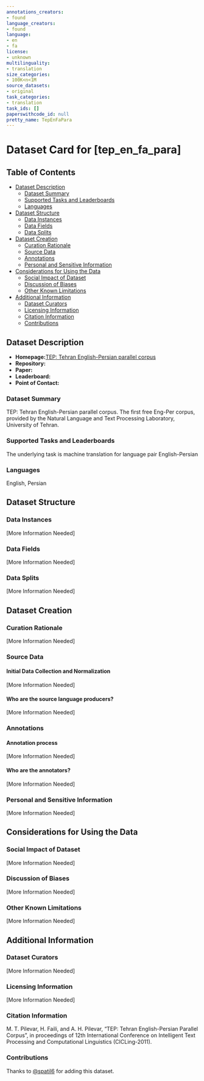```yaml
---
annotations_creators:
- found
language_creators:
- found
language:
- en
- fa
license:
- unknown
multilinguality:
- translation
size_categories:
- 100K<n<1M
source_datasets:
- original
task_categories:
- translation
task_ids: []
paperswithcode_id: null
pretty_name: TepEnFaPara
---
```


# Dataset Card for [tep_en_fa_para]

## Table of Contents
- [Dataset Description](#dataset-description)
  - [Dataset Summary](#dataset-summary)
  - [Supported Tasks and Leaderboards](#supported-tasks-and-leaderboards)
  - [Languages](#languages)
- [Dataset Structure](#dataset-structure)
  - [Data Instances](#data-instances)
  - [Data Fields](#data-fields)
  - [Data Splits](#data-splits)
- [Dataset Creation](#dataset-creation)
  - [Curation Rationale](#curation-rationale)
  - [Source Data](#source-data)
  - [Annotations](#annotations)
  - [Personal and Sensitive Information](#personal-and-sensitive-information)
- [Considerations for Using the Data](#considerations-for-using-the-data)
  - [Social Impact of Dataset](#social-impact-of-dataset)
  - [Discussion of Biases](#discussion-of-biases)
  - [Other Known Limitations](#other-known-limitations)
- [Additional Information](#additional-information)
  - [Dataset Curators](#dataset-curators)
  - [Licensing Information](#licensing-information)
  - [Citation Information](#citation-information)
  - [Contributions](#contributions)

## Dataset Description

- **Homepage:**[TEP: Tehran English-Persian parallel corpus](http://opus.nlpl.eu/TEP.php)
- **Repository:**
- **Paper:**
- **Leaderboard:**
- **Point of Contact:**

### Dataset Summary

TEP: Tehran English-Persian parallel corpus. The first free Eng-Per corpus, provided by the Natural Language and Text Processing Laboratory, University of Tehran.

### Supported Tasks and Leaderboards

The underlying task is machine translation for language pair English-Persian

### Languages

English, Persian

## Dataset Structure

### Data Instances

[More Information Needed]

### Data Fields

[More Information Needed]

### Data Splits

[More Information Needed]

## Dataset Creation

### Curation Rationale

[More Information Needed]

### Source Data

#### Initial Data Collection and Normalization

[More Information Needed]

#### Who are the source language producers?

[More Information Needed]

### Annotations

#### Annotation process

[More Information Needed]

#### Who are the annotators?

[More Information Needed]

### Personal and Sensitive Information

[More Information Needed]

## Considerations for Using the Data

### Social Impact of Dataset

[More Information Needed]

### Discussion of Biases

[More Information Needed]

### Other Known Limitations

[More Information Needed]

## Additional Information

### Dataset Curators

[More Information Needed]

### Licensing Information

[More Information Needed]

### Citation Information
M. T. Pilevar, H. Faili, and A. H. Pilevar, “TEP: Tehran English-Persian Parallel Corpus”, in proceedings of 12th International Conference on Intelligent Text Processing and Computational Linguistics (CICLing-2011).

### Contributions

Thanks to [@spatil6](https://github.com/spatil6) for adding this dataset.
